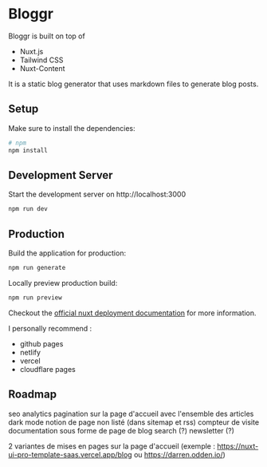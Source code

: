 # Bloggr

Bloggr is built on top of 
* Nuxt.js 
* Tailwind CSS
* Nuxt-Content 

It is a static blog generator that uses markdown files to generate blog posts.

## Setup

Make sure to install the dependencies:

```bash
# npm
npm install
```

## Development Server

Start the development server on http://localhost:3000

```bash
npm run dev
```

## Production

Build the application for production:

```bash
npm run generate
```

Locally preview production build:

```bash
npm run preview
```

Checkout the [official nuxt deployment documentation](https://nuxt.com/docs/getting-started/deployment) for more information.

I personally recommend : 
- github pages
- netlify
- vercel
- cloudflare pages


## Roadmap 

seo
analytics
pagination sur la page d'accueil avec l'ensemble des articles
dark mode
notion de page non listé (dans sitemap et rss)
compteur de visite
documentation sous forme de page de blog
search (?)
newsletter (?)

2 variantes de mises en pages sur la page d'accueil (exemple : https://nuxt-ui-pro-template-saas.vercel.app/blog  ou https://darren.odden.io/)

